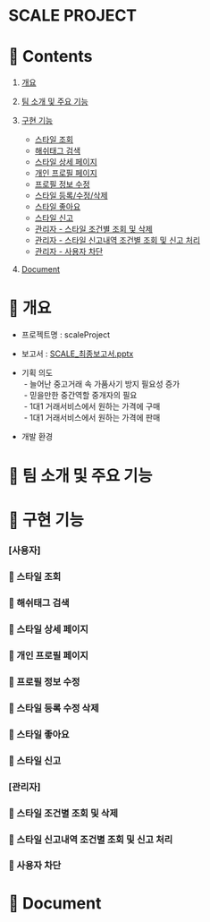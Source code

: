 # SCALE PROJECT
 
# :pushpin: Contents
1. [개요](#pushpin-개요)

2. [팀 소개 및 주요 기능](#pushpin-팀-소개-및-주요-기능)

3. [구현 기능](#pushpin-구현-기능) <br>
   - [스타일 조회](#round_pushpin-스타일-조회) <br>
   - [해쉬태그 검색](#round_pushpin-해쉬태그-검색) <br>
   - [스타일 상세 페이지](#round_pushpin-스타일-상세-페이지) <br>
   - [개인 프로필 페이지](#round_pushpin-개인-프로필-페이지) <br>
   - [프로필 정보 수정](#round_pushpin-프로필-정보-수정) <br>
   - [스타일 등록/수정/삭제](#round_pushpin-스타일-등록-수정-삭제) <br>
   - [스타일 좋아요](#round_pushpin-스타일-좋아요) <br>
   - [스타일 신고](#round_pushpin-스타일-신고) <br>
   - [관리자 - 스타일 조건별 조회 및 삭제](#round_pushpin-스타일-조건별-조회-및-삭제) <br>
   - [관리자 - 스타일 신고내역 조건별 조회 및 신고 처리](#round_pushpin-스타일-신고내역-조건별-조회-및-신고-처리) <br>
   - [관리자 - 사용자 차단](#round_pushpin-사용자-차단) <br>

4. [Document](#pushpin-document)
 
# :pushpin: 개요
- 프로젝트명 : scaleProject

- 보고서 : [SCALE_최종보고서.pptx](https://github.com/Munjiring/scaleProject/files/10863277/SCALE_최종보고서.pptx)

- 기획 의도 <br>
&nbsp;- 늘어난 중고거래 속 가품사기 방지 필요성 증가 <br>
&nbsp;- 믿을만한 중간역할 중개자의 필요 <br>
&nbsp;- 1대1 거래서비스에서 원하는 가격에 구매 <br>
&nbsp;- 1대1 거래서비스에서 원하는 가격에 판매 <br>

- 개발 환경

 
# :pushpin: 팀 소개 및 주요 기능
 
# :pushpin: 구현 기능
### [사용자]
### :round_pushpin: 스타일 조회
### :round_pushpin: 해쉬태그 검색
### :round_pushpin: 스타일 상세 페이지
### :round_pushpin: 개인 프로필 페이지
### :round_pushpin: 프로필 정보 수정
### :round_pushpin: 스타일 등록 수정 삭제
### :round_pushpin: 스타일 좋아요
### :round_pushpin: 스타일 신고

### [관리자]
### :round_pushpin: 스타일 조건별 조회 및 삭제
### :round_pushpin: 스타일 신고내역 조건별 조회 및 신고 처리
### :round_pushpin: 사용자 차단

# :pushpin: Document
